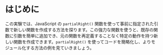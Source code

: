 # はじめに

この実験では、JavaScript の `partialRight()` 関数を使って事前に指定された引数で新しい関数を作成する方法を探ります。この強力な関数を使うと、既存の関数に引数を簡単に追加でき、元の関数を再定義することなく特定の動作を持つ新しい関数を作成できます。`partialRight()` を使ってコードを簡略化し、よりモジュール化する方法の例を見ていきましょう。
